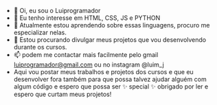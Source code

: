 - 👋 Oi, eu sou o Luiprogramador
- 👀 Eu tenho interesse em HTML, CSS, JS e PYTHON
- 🌱 Atualmente estou aprendendo sobre essas linguagens, procuro me especializar nelas.
- 💞️ Estou procurando divulgar meus projetos que vou desenvolvendo durante os cursos.
- 📫 podem me contactar mais facilmente pelo gmail luiprogramador@gmail.com ou no instagram @luim_j
- Aqui vou postar meus trabalhos e projetos dos cursos e que eu desenvolver fora também 
para que possa talvez ajudar alguém com algum código e espero que possa ser 
 ✨ special ✨ obrigado por ler e espero que curtam meus projetos!

